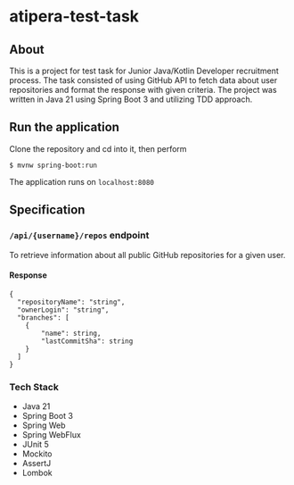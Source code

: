 # atipera-test-task
## About
This is a project for test task for Junior Java/Kotlin Developer recruitment process.
The task consisted of using GitHub API to fetch data about user repositories and format the response with given criteria.
The project was written in Java 21 using Spring Boot 3 and utilizing TDD approach.

## Run the application
Clone the repository and cd into it, then perform
```
$ mvnw spring-boot:run
```
The application runs on `localhost:8080`
## Specification
### `/api/{username}/repos` endpoint
To retrieve information about all public GitHub repositories for a given user.
#### Response
```
{
  "repositoryName": "string",
  "ownerLogin": "string",
  "branches": [
    {
        "name": string,
        "lastCommitSha": string
    }
  ]
}
```
### Tech Stack
* Java 21
* Spring Boot 3
* Spring Web
* Spring WebFlux
* JUnit 5
* Mockito
* AssertJ
* Lombok
